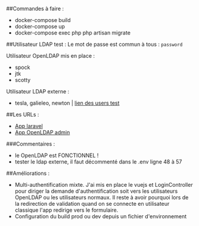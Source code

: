 ##Commandes à faire :
* docker-compose build
* docker-compose up
* docker-compose exec php php artisan migrate

##Utilisateur LDAP test : 
Le mot de passe est commun à tous : `password`

Utilisateur OpenLDAP mis en place :
* spock
* jtk
* scotty

Utilisateur LDAP externe :
* tesla, galieleo, newton | [lien des users test](url_du_lien "https://www.forumsys.com/tutorials/integration-how-to/ldap/online-ldap-test-server/")


##Les URLs :
* [App laravel](url_du_lien "http://localhost:8080/")
* [App OpenLDAP admin](url_du_lien "http://localhost:8081/")

###Commentaires :
* le OpenLDAP est FONCTIONNEL !
* tester le ldap externe, il faut décommenté dans le .env ligne 48 à 57

##Améliorations :
 * Multi-authentification mixte. J'ai mis en place le vuejs et LoginController pour diriger la demande d'authentification soit vers les utilisateurs 
 OpenLDAP ou les utilisateurs normaux. Il reste à avoir pourquoi lors de la redirection de validation quand on se connecte en utilisateur classique
 l'app redirige vers le formulaire.
 * Configuration du build prod ou dev depuis un fichier d'environnement